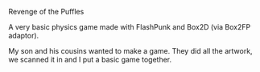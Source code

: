 Revenge of the Puffles

A very basic physics game made with FlashPunk and Box2D (via Box2FP adaptor).

My son and his cousins wanted to make a game. They did all the artwork, we scanned it in and I put a basic game together.
